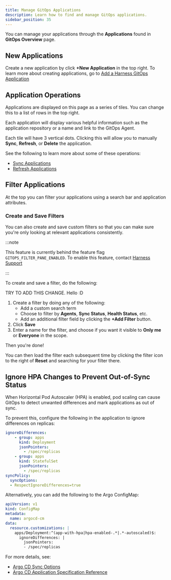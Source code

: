 ```yaml
---
title: Manage GitOps Applications
description: Learn how to find and manage GitOps applications.
sidebar_position: 35
---
```


You can manage your applications through the **Applications** found in **GitOps Overview** page. 

<DocVideo src="https://app.tango.us/app/embed/Navigating-GitOps-to-Access-Applications-in-Harness-cad0aa3f8abd4f1d96af0e482c51729e" title="Navigating GitOps to Access Applications in Harness" />

## New Applications

Create a new application by click **+New Application** in the top right. To learn more about creating applications, go to [Add a Harness GitOps Application](/docs/continuous-delivery/gitops/get-started/harness-cd-git-ops-quickstart#step-4-add-a-harness-gitops-application)

## Application Operations

Applications are displayed on this page as a series of tiles. You can change this to a list of rows in the top right. 

Each application will display various helpful information such as the application repository or a name and link to the GitOps Agent. 

Each tile will have 3 vertical dots. Clicking this will allow you to manually **Sync**, **Refresh**, or **Delete** the application. 

See the following to learn more about some of these operations:
- [Sync Applications](/docs/continuous-delivery/gitops/use-gitops/sync-gitops-applications)
- [Refresh Applications](/docs/continuous-delivery/gitops/get-started/harness-git-ops-basics#refresh)

## Filter Applications

At the top you can filter your applications using a search bar and application attributes.

### Create and Save Filters

You can also create and save custom filters so that you can make sure you're only looking at relevant applications consistently. 

:::note

This feature is currently behind the feature flag `GITOPS_FILTER_PANE_ENABLED`. To enable this feature, contact [Harness Support](mailto:support@harness.io)

:::

To create and save a filter, do the following:

TRY TO ADD THIS CHANGE. Hello :D  

1. Create a filter by doing any of the following:
    - Add a custom search term
    - Choose to filter by **Agents**, **Sync Status**, **Health Status**, etc.
    - Add an additional filter field by clicking the **+Add Filter** button.
2. Click **Save**
3. Enter a name for the filter, and choose if you want it visible to **Only me** or **Everyone** in the scope. 

Then you're done!

You can then load the filter each subsequent time by clicking the filter icon to the right of **Reset** and searching for your filter there. 

## Ignore HPA Changes to Prevent Out-of-Sync Status

When Horizontal Pod Autoscaler (HPA) is enabled, pod scaling can cause GitOps to detect unwanted differences and mark applications as out of sync. 

To prevent this, configure the following in the application to ignore differences on replicas:

```yaml
ignoreDifferences:
    - group: apps
      kind: Deployment
      jsonPointers:
        - /spec/replicas
    - group: apps
      kind: StatefulSet
      jsonPointers:
        - /spec/replicas
syncPolicy: 
  syncOptions: 
  - RespectIgnoreDifferences=true
```

Alternatively, you can add the following to the Argo ConfigMap:

```yaml
apiVersion: v1
kind: ConfigMap
metadata:
  name: argocd-cm
data:
  resource.customizations: |
    apps/Deployment:^(app-with-hpa|hpa-enabled-.*|.*-autoscaled)$:
      ignoreDifferences: |
        jsonPointers:
        - /spec/replicas
```

For more details, see:
- [Argo CD Sync Options](https://argo-cd.readthedocs.io/en/stable/user-guide/sync-options/#respect-ignore-difference-configs)
- [Argo CD Application Specification Reference](https://argo-cd.readthedocs.io/en/stable/user-guide/application-specification/)